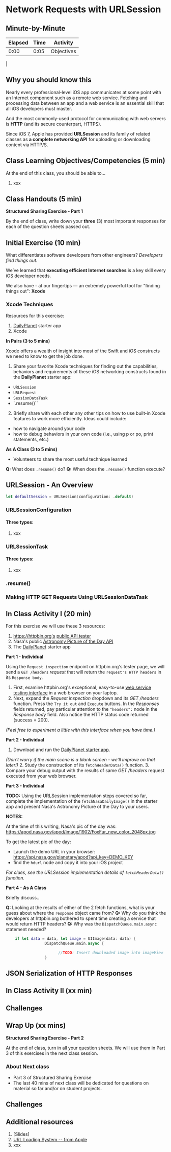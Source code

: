# Network Requests with URLSession

## Minute-by-Minute

| **Elapsed** | **Time**  | **Activity**                        |
| ----------- | --------- | ----------------------------------- |
| 0:00        | 0:05      | Objectives                          |
|


## Why you should know this
Nearly every professional-level iOS app communicates at some point with an Internet component such as a remote web service. Fetching and processing data between an app and a web service is an essential skill that all iOS developers must master.

And the most commonly-used protocol for communicating with web servers is **HTTP** (and its secure counterpart, HTTPS).

Since iOS 7, Apple has provided **URLSession** and its family of related classes as **a complete networking API** for uploading or downloading content via HTTP/S.

<!--
**HTTP** and **HTTPS** are robust and stable protocols. They have been widely used in web browsers for a long time. They offer several performance and security advantages, as well as a mature base of easy-to-use development and analysis tools.

to make GET and POST network requests...
-->

## Class Learning Objectives/Competencies (5 min)
At the end of this class, you should be able to...

1. xxx


## Class Handouts (5 min)

**Structured Sharing Exercise - Part 1**

By the end of class, write down your **three** (3) most important responses for each of the question sheets passed out.


## Initial Exercise (10 min)

What differentiates software developers from other engineers? *Developers find things out.*

We’ve learned that **executing efficient Internet searches** is a key skill every iOS developer needs.

We also have - at our fingertips — an extremely powerful tool for "finding things out": **Xcode**

### Xcode Techniques  

Resources for this exercise:
1. [DailyPlanet](https://github.com/VanderDev1/DailyPlanet) starter app
2. Xcode

**In Pairs (3 to 5 mins)**

Xcode offers a wealth of insight into most of the Swift and iOS constructs we need to know to get the job done.

1. Share your favorite Xcode techniques for finding out the capabilities, behaviors and requirements of these iOS networking constructs found in the **DailyPlanet** starter app:
- `URLSession`
- `URLRequest`
- `SessionDataTask`
- `.resume()``

<!-- Add graphic and/o code samples -->

2. Briefly share with each other any other tips on how to use built-in Xcode features to work more efficiently. Ideas could include:
- how to navigate around your code
- how to debug behaviors in your own code (i.e., using p or po, print statements, etc.)

**As A Class (3 to 5 mins)**
- Volunteers to share the most useful technique learned

**Q:** What does `.resume()` do?
**Q:** When does the `.resume()` function execute?


## URLSession - An Overview


<!-- Add graphic showing relationship between URLSession Components -->

<!-- Add code samples -->


``` Swift
let defaultSession = URLSession(configuration: .default)
```
### URLSessionConfiguration

#### Three types:

1. xxx

### URLSessionTask

#### Three types:

1. xxx


### .resume()

### Making HTTP GET Requests Using URLSessionDataTask


<!-- Add graphic and/o code samples -->


## In Class Activity I (20 min)

For this exercise we will use these 3 resources:
1.  https://httpbin.org's [public API tester](https://httpbin.org/#/Request_inspection/get_headers)
2. Nasa's public [Astronomy Picture of the Day API](https://api.nasa.gov/api.html)
3. The [DailyPlanet](https://github.com/VanderDev1/DailyPlanet) starter app

**Part 1 - Individual**

Using the `Request inspection` endpoint on httpbin.org's tester page, we will send a `GET /headers` *request* that will return the `request's HTTP headers` in its `Response body`.

<!-- Add graphic and/o code samples -->


1. First, examine httpbin.org's exceptional, easy-to-use [web service testing interface](https://httpbin.org) in a web browser on your laptop.
2. Next, expand the *Request inspection* dropdown and its *GET /headers* function. Press the `Try it out` and `Execute` buttons. In the *Responses* fields returned, pay particular attention to the `"headers":` node in the *Response body* field. Also notice the HTTP status code returned (success = 200).

*(Feel free to experiment a little with this interface when you have time.)*

<!-- Add graphic and/o code samples -->


**Part 2 - Individual**

1. Download and run the [DailyPlanet starter app](https://github.com/VanderDev1/DailyPlanet).

*(Don't worry if the main scene is a blank screen - we'll improve on that later!)*
2. Study the construction of its `fetchHeaderData()` function.
3. Compare your debug output with the results of same *GET /headers* request executed from your web browser.

<!-- Add graphic and/o code samples -->


**Part 3 - Individual**

**TODO:** Using the URLSession implementation steps covered so far, complete the implementation of the `fetchNasaDailyImage()` in the starter app and present Nasa's Astronomy Picture of the Day to your users.

**NOTES:**

At the time of this writing, Nasa's pic of the day was:
https://apod.nasa.gov/apod/image/1902/FoxFur_new_color_2048px.jpg

To get the latest pic of the day:
- Launch the demo URL in your browser:
https://api.nasa.gov/planetary/apod?api_key=DEMO_KEY
- find the `hdurl` node and copy it into your iOS project

*For clues, see the URLSession implementation details of `fetchHeaderData()` function.*

**Part 4 - As A Class**

  Briefly discuss..

**Q:** Looking at the results of either of the 2 fetch functions, what is your guess about where the `response` object came from?
**Q:** Why do you think the developers at httpbin.org bothered to spent time creating a service that would return HTTP headers?
**Q:** Why was the `DispatchQueue.main.async` statement needed?

``` Swift
    if let data = data, let image = UIImage(data: data) {
                 DispatchQueue.main.async {

                       //TODO: Insert downloaded image into imageView
                 }
```


## JSON Serialization of HTTP Responses


## In Class Activity II (xx min)


<!-- Give students simple Deserialization -->


## Challenges

<!-- xxx -->

## Wrap Up (xx mins)

**Structured Sharing Exercise - Part 2**

At the end of class, turn in all your question sheets. We will use them in Part 3 of this exercises in the next class session.

### About Next class

- Part 3 of Structured Sharing Exercise
- The last 40 mins of next class will be dedicated for questions on material so far and/or on student projects.


## Challenges

<!-- xxx -->


## Additional resources

1. [Slides]
2. [URL Loading System -- from Apple](https://developer.apple.com/documentation/foundation/url_loading_system)
3. xxx

<!-- xxx -->
